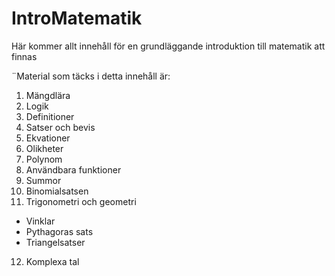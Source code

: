 # IntroMatematik
Här kommer allt innehåll för en grundläggande introduktion till matematik att finnas


¨Material som täcks i detta innehåll är:
1. Mängdlära
2. Logik
3. Definitioner
4. Satser och bevis
5. Ekvationer
6. Olikheter
7. Polynom
8. Användbara funktioner
9. Summor
10. Binomialsatsen
11. Trigonometri och geometri
  - Vinklar
  - Pythagoras sats
  - Triangelsatser
12. Komplexa tal

